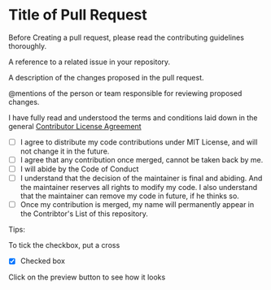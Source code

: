# Title of Pull Request


Before Creating a pull request, please read the contributing guidelines thoroughly.

A reference to a related issue in your repository.

A description of the changes proposed in the pull request.

@mentions of the person or team responsible for reviewing proposed changes.

I have fully read and understood the terms and conditions laid down in the general [Contributor License Agreement](https://aahnik.github.io/aahnik/CLA.html)

- [ ] I agree to distribute my code contributions under MIT License, and will not change it in the future.
- [ ] I agree that any contribution once merged, cannot be taken back by me.
- [ ] I will abide by the Code of Conduct
- [ ] I understand that the decision of the maintainer is final and abiding. And the maintainer reserves all rights to modify my code. I also understand that the maintainer can remove my code in future, if he thinks so.
- [ ] Once my contribution is merged, my name will permanently appear in the Contribtor's List of this repository.

<!-- Please delete the lines below after reading them  -->

Tips:

To tick the checkbox, put a cross

- [x] Checked box

Click on the preview button to see how it looks
